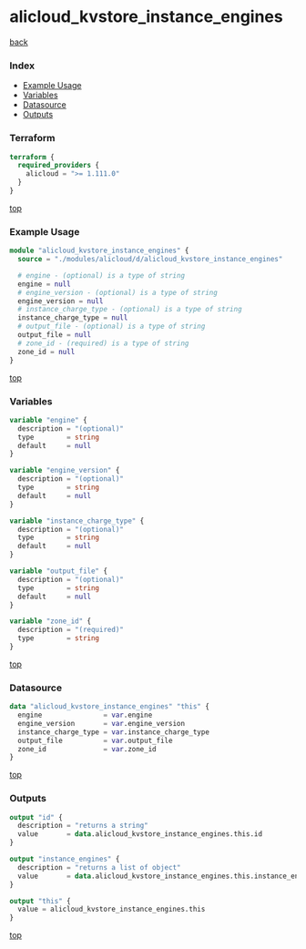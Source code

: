 # alicloud_kvstore_instance_engines

[back](../alicloud.md)

### Index

- [Example Usage](#example-usage)
- [Variables](#variables)
- [Datasource](#datasource)
- [Outputs](#outputs)

### Terraform

```terraform
terraform {
  required_providers {
    alicloud = ">= 1.111.0"
  }
}
```

[top](#index)

### Example Usage

```terraform
module "alicloud_kvstore_instance_engines" {
  source = "./modules/alicloud/d/alicloud_kvstore_instance_engines"

  # engine - (optional) is a type of string
  engine = null
  # engine_version - (optional) is a type of string
  engine_version = null
  # instance_charge_type - (optional) is a type of string
  instance_charge_type = null
  # output_file - (optional) is a type of string
  output_file = null
  # zone_id - (required) is a type of string
  zone_id = null
}
```

[top](#index)

### Variables

```terraform
variable "engine" {
  description = "(optional)"
  type        = string
  default     = null
}

variable "engine_version" {
  description = "(optional)"
  type        = string
  default     = null
}

variable "instance_charge_type" {
  description = "(optional)"
  type        = string
  default     = null
}

variable "output_file" {
  description = "(optional)"
  type        = string
  default     = null
}

variable "zone_id" {
  description = "(required)"
  type        = string
}
```

[top](#index)

### Datasource

```terraform
data "alicloud_kvstore_instance_engines" "this" {
  engine               = var.engine
  engine_version       = var.engine_version
  instance_charge_type = var.instance_charge_type
  output_file          = var.output_file
  zone_id              = var.zone_id
}
```

[top](#index)

### Outputs

```terraform
output "id" {
  description = "returns a string"
  value       = data.alicloud_kvstore_instance_engines.this.id
}

output "instance_engines" {
  description = "returns a list of object"
  value       = data.alicloud_kvstore_instance_engines.this.instance_engines
}

output "this" {
  value = alicloud_kvstore_instance_engines.this
}
```

[top](#index)